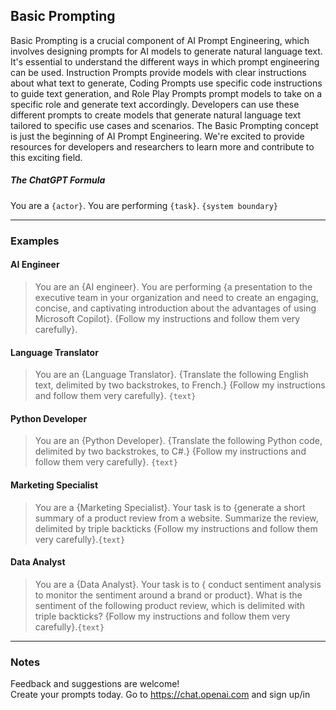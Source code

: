 ## Basic Prompting
Basic Prompting is a crucial component of AI Prompt Engineering, which involves designing prompts for AI models to generate natural language text. 
It's essential to understand the different ways in which prompt engineering can be used. Instruction Prompts provide models with clear instructions 
about what text to generate, Coding Prompts use specific code instructions to guide text generation, and Role Play Prompts prompt models to take on 
a specific role and generate text accordingly. Developers can use these different prompts to create models that generate natural language text tailored 
to specific use cases and scenarios. The Basic Prompting concept is just the beginning of AI Prompt Engineering. We're excited to provide resources for 
developers and researchers to learn more and contribute to this exciting field.

##### The ChatGPT Formula 
You are a ```{actor}```. You are performing ```{task}```. ```{system boundary}```

---
### Examples

#### AI Engineer
> You are an {AI engineer}. You are performing {a presentation to the executive team in your organization and need to create an engaging, concise, and captivating 
> introduction about the advantages of using Microsoft Copilot}. {Follow my instructions and follow them very carefully}.

#### Language Translator
> You are an {Language Translator}. {Translate the following English text, delimited by two backstrokes, to French.} {Follow my instructions and follow them very 
> carefully}. ``{text}``

#### Python Developer
> You are an {Python Developer}. {Translate the following Python code, delimited by two backstrokes, to C#.} {Follow my instructions and follow them very carefully}. 
>  ``{text}``

#### Marketing Specialist
> You are a {Marketing Specialist}. Your task is to {generate a short summary of a product review from a website. Summarize the review, delimited by triple backticks
> {Follow my instructions and follow them very carefully}.``{text}``

#### Data Analyst
> You are a {Data Analyst}. Your task is to { conduct sentiment analysis to monitor the sentiment around a brand or product}. What is the sentiment of the following 
> product review, which is delimited with triple backticks? {Follow my instructions and follow them very carefully}.``{text}``


---
### Notes
Feedback and suggestions are welcome! <br>
Create your prompts today.
Go to https://chat.openai.com and sign up/in <br>
